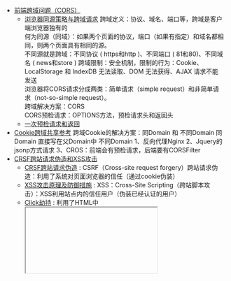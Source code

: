 - [前端跨域问题（CORS）](#前端跨域问题（CORS）)
    - [浏览器同源策略与跨域请求](#浏览器同源策略与跨域请求)
    跨域定义：协议、域名、端口等，跨域是客户端浏览器独有的                
    何为同源（同域）：如果两个页面的协议，端口（如果有指定）和域名都相同，则两个页面具有相同的源。                
    不同源就是跨域：不同协议 ( https和http )、不同端口 ( 81和80)、不同域名 ( news和store )
    跨域限制：安全机制，限制的行为：Cookie、LocalStorage 和 IndexDB 无法读取、DOM 无法获得、AJAX 请求不能发送                
    浏览器将CORS请求分成两类：简单请求（simple request）和非简单请求（not-so-simple request）。                
    跨域解决方案：CORS                
    CORS预检请求：OPTIONS方法，预检请求头和返回头
    - [一次预检请求和返回](#一次预检请求和返回)
- [Cookie跨域共享参考](#Cookie跨域共享参考)
    跨域Cookie的解决方案：同Domain 和 不同Domain
    同Domain
        直接写在父Domain中
    不同Domain
        1、反向代理Nginx
        2、Jquery的jsonp方式请求
        3、CROS：前端会有预检请求，后端要有CORSFilter
- [CRSF跨站请求伪造和XSS攻击](#CRSF跨站请求伪造和XSS攻击)
    - [CRSF跨站请求伪造](#CRSF跨站请求伪造) : CSRF（Cross-site request forgery）跨站请求伪造：利用了系统对页面浏览器的信任（通过cookie伪装）
    - [XSS攻击原理及防御措施](#XSS攻击原理及防御措施) : XSS：Cross-Site Scripting（跨站脚本攻击）：XSS利用站点内的信任用户（伪装已经认证的用户）
    - [Click劫持](#Click劫持) : 利用了HTML中<iframe>标签的透明属性
- [如何使用SpringSecurity防御CSRF攻击](#如何使用SpringSecurity防御CSRF攻击)
- [CC攻击与DDOS攻击定义](#CC攻击与DDOS攻击定义)




---------------------------------------------------------------------------------------------------------------------

## 前端跨域问题（CORS）


https://developer.mozilla.org/zh-CN/docs/Web/HTTP/Access_control_CORS                
https://segmentfault.com/a/1190000006727486                
http://www.ruanyifeng.com/blog/2016/04/cors.html                
http://www.ruanyifeng.com/blog/2016/04/same-origin-policy.html                
https://juejin.im/post/5c46af87e51d4552232feaeb                
https://my.oschina.net/wsxiao/blog/1648996                
https://www.smi1e.top/cross-origin-resource-sharing%EF%BC%88%E8%B7%A8%E5%9F%9F%E8%B5%84%E6%BA%90%E5%85%B1%E4%BA%AB%EF%BC%89/                
https://blog.csdn.net/qq_31617637/article/details/72955239                
                
                
前端跨域问题（CORS）（Cross-Origin Resource Sharing）                
                
主要是总结浏览器CORS跨域，其他的本人认为是伪跨域，如iframe、window.name、window.postMessage。                
                
跨域定义                
跨站 HTTP 请求(Cross-site HTTP request)是指发起请求的资源所在域不同于该请求所指向资源所在的域的 HTTP 请求。                
                
跨域问题只有在浏览器才会出现，javascript等脚本的主动http请求才会出现跨域问题。后端获取http数据不会存在跨域问题。跨域问题可以说是浏览器独有的（或者说http客户端独有的，这个其实看制定者是否遵循协议）。                
                
注意：有些浏览器不允许从HTTPS的域跨域访问HTTP，比如Chrome和Firefox，这些浏览器在请求还未发出的时候就会拦截请求，这是一个特例。                
                
跨域资源共享(CORS) 是一种机制，它使用额外的 HTTP 头来告诉浏览器  让运行在一个 origin (domain) 上的Web应用被准许访问来自不同源服务器上的指定的资源。当一个资源从与该资源本身所在的服务器不同的域、协议或端口请求一个资源时，资源会发起一个跨域 HTTP 请求。                
                

### 浏览器同源策略与跨域请求
何为同源（同域）：如果两个页面的协议，端口（如果有指定）和域名都相同，则两个页面具有相同的源。                
不同源就是跨域：不同协议 ( https和http )、不同端口 ( 81和80)、不同域名 ( news和store )                
                
                
                
为什么要有跨域限制？安全机制                
同源策略限制了从同一个源加载的文档或脚本如何与来自另一个源的资源进行交互。这是一个用于隔离潜在恶意文件的重要安全机制。                
还是安全问题，如果不限制，那么CSRF（Cross-site request forgery，中文名称：跨站请求伪造）攻击就很容易实现了。                
                
                
如果非同源，共有三种行为受到限制。                
（1） Cookie、LocalStorage 和 IndexDB 无法读取。                
（2） DOM 无法获得。                
（3） AJAX 请求不能发送。                
                
                
浏览器将CORS请求分成两类：简单请求（simple request）和非简单请求（not-so-simple request）。                
* 简单请求就是使用设定的请求方式请求数据                
* 而非简单请求则是在使用设定的请求方式请求数据之前,先发送一个OPTIONS请求,看服务端是否允许客户端发送非简单请求。只有"预检"通过后才会再发送一次请求用于数据传输                
                
                
### CORS预检请求

预请求就是使用OPTIONS方法。跨域请求首先需要发送预请求，即使用 OPTIONS   方法发起一个预请求到服务器，以获知服务器是否允许该实际请求。预请求的使用，可以避免跨域请求对服务器的用户数据产生未预期的影响。                
                
跨域才会有预请求，但是不是所有跨域请求都会发送预请求的。 预请求服务器正常返回，浏览器还要判断是否合法，才会继续正常请求的。所以web服务程序需要针对options做处理，要不然OPTIONS的请求也会运行后端代码。一般预请求最好返回204(NO-Content)。                
                
“需预检的请求”要求必须首先使用 OPTIONS   方法发起一个预检请求到服务器，以获知服务器是否允许该实际请求。"预检请求“的使用，可以避免跨域请求对服务器的用户数据产生未预期的影响。                
                
在谷歌开发者工具上查看网络请求时，如果预请求是不在XHR这个分类中，可以在Other分类或者ALL中查看。                
                
                
                
什么时候会有预请求？                
一般服务器默认允许GET、POST、HEAD请求（前提跨域），所以这些请求，只要前端脚本不追加请求头，是不会有预请求发出的。这些请求叫简单请求。                
                
可以简单总结为只有GET、POST、HEAD才可能没有预请求。                
                
大多数浏览器不支持针对于预请求的重定向。如果一个预请求发生了重定向，浏览器将报告错误：                
                
The request was redirected to 'https://example.com/foo', which is disallowed for cross-origin requests that require preflight                
                
                
                
### 跨域解决方案
正如大家所知，出于安全考虑，浏览器会限制脚本中发起的跨站请求。但是为了能开发出更强大、更丰富、更安全的Web应用程序，开发人员渴望着在不丢失安全的前提下，Web 应用技术能越来越强大、越来越丰富。                
                
Web 应用工作组( Web Applications Working Group )推荐了一种的机制，即跨源资源共享（Cross-Origin Resource Sharing (CORS)）。                
CORS是跨源资源分享（Cross-Origin Resource Sharing）的缩写。它是W3C标准，是跨源AJAX请求的根本解决方法。                
                
跨域资源共享标准新增了一组 HTTP 首部字段，允许服务器声明哪些源站有权限访问哪些资源。                
                
跨域需要设置的HTTP首部字段                
实现前后端跨域请求，需要设置下面相关的HTTP响应头:                
字段名	必须设置与否   说明                
Access-Control-Allow-Origin	是  默认不设置时不允许跨域，origin参数指定一个允许向该服务器提交请求的URI                
Access-Control-Allow-Credentials	否  此字段是用来设置是否允许传cookie，默认为false                
Access-Control-Allow-Methods	否  默认值一般为GET、HEAD、POST，所以请delete等方法的时候，默认会被限制，指明资源可以被请求的方式有哪些(一个或者多个)。这个响应头信息在客户端发出预检请求的时候会被返。这就看需要了。设置为*时，没有囊括全部方式，例如patch,所有还是设置为全部方式更保险。                
Access-Control-Allow-Headers  浏览器自身附带的请求头默认是被允许的，但是前端代码追加的请求头，在跨域的时候是要被允许才可访问。而且浏览器本身默认自带请求头是不可修改的，如User-Agent、Origin等。                
Access-Control-Max-Age	否   单位是秒，这个响应头告诉我们这次预请求的结果的有效期是多久，有效期期间内的请求都不用使用预请求。                
一般只要设置好 Access-Control-Allow-Origin就可以跨域了，其他的字段都是配合使用的（其他字段有默认值）。                
                
                
CORS(Cross-Origin Resource Sharing, 跨源资源共享)是W3C出的一个标准，其思想是使用自定义的HTTP头部让浏览器与服务器进行沟通，从而决定请求或响应是应该成功，还是应该失败。                
                
Access-Control-Allow-Origin: 允许跨域访问的域，可以是一个域的列表，也可以是通配符"*"。                
注意Origin规则只对域名有效，并不会对子目录有效。不同子域名需要分开设置。                
Access-Control-Allow-Credentials: 是否允许请求带有验证信息，这部分将会在下面详细解释                
Access-Control-Expose-Headers: 允许脚本访问的返回头，请求成功后，脚本可以在XMLHttpRequest中访问这些头的信息(貌似webkit没有实现这个)                
Access-Control-Max-Age: 缓存此次请求的秒数。在这个时间范围内，所有同类型的请求都将不再发送预检请求而是直接使用此次返回的头作为判断依据，非常有用，大幅优化请求次数                
Access-Control-Allow-Methods: 允许使用的请求方法，以逗号隔开                
Access-Control-Allow-Headers: 允许自定义的头部，以逗号隔开，大小写不敏感                
                
                
                
预检请求头信息：                
Origin 首部字段表明预检请求或实际请求的源站。                
                
Access-Control-Request-Method 首部字段用于预检请求。其作用是，将实际请求所使用的 HTTP 方法告诉服务器。                
Access-Control-Request-Headers 首部字段用于预检请求。其作用是，将实际请求所携带的首部字段告诉服务器。                



### 一次预检请求和返回

Access-Control-Request-Headers: appid,operid,pagecode,sign,timestamp                
Access-Control-Request-Method: POST                
Origin: http://test.runtime.vortex.zj.test.com:8000                
Referer:http://test.runtime.vortex.zj.test.com:8000/home                
                
                
Date:Wed, 30 Nov 2011 02:13:21 GMT                
Server:Jetty(7.5.4.v20111024)                
Access-Control-Allow-Credentials: true                
Access-Control-Allow-Headers: X-Requested-With,Content-Type,Accept,Origin,appId,appid,operId,operid,sign,timestamp,method,format,version,accessToken,accesstoken,openId,openid,busiSerial,busiserial,pageCode,pagecode                
Access-Control-Allow-Methods: GET,POST,HEAD,PUT                
Access-Control-Allow-Origin: http://test.runtime.vortex.zj.test.com:8000                
Access-Control-Max-Age: 1800                
Allow:POST,GET,OPTIONS,HEAD                
Content-Length:59                
Content-Type: application/vnd.sun.wadl+xml                
Last-Modified: ???, 29 ?? 2019 11:51:17 CST                
                
                
Date: Sat, 12 Oct 2019 09:38:57 GMT                
access-control-allow-origin: http://test.runtime.vortex.zj.test.com:8000                
vary: origin                
access-control-allow-methods: HEAD,POST,GET,PUT                
access-control-allow-headers: "X-Requested-With,Content-Type,Accept,Origin,appId,appid,operId,operid,sign,timestamp,method,format,version,accessToken,accesstoken,openId,openid,busiSerial,busiserial,pageCode,pagecode"                
access-control-allow-credentials: true                
access-control-max-age: 86400                
Content-Length: 0                
Connection: Keep-alive                
Via: 1.1 ID-5003323700051215 uproxy-2                
                
                
问题                
1、Access-Control-Max-Age不起作用，客户端是否禁用缓存：Disable cache                
2、access-control-allow-headers设置成*不是匹配全部的意思，跨域请求头设置*无效                
                
                
                
                
---------------------------------------------------------------------------------------------------------------------

## CRSF跨站请求伪造和XSS攻击

CSRF（Cross-site request forgery）跨站请求伪造：利用了系统对页面浏览器的信任（通过cookie伪装）              
XSS：Cross-Site Scripting（跨站脚本攻击）：XSS利用站点内的信任用户（伪装已经认证的用户）              
Click劫持：利用了HTML中<iframe>标签的透明属性              


[如何使用SpringSecurity防御CSRF攻击](#如何使用SpringSecurity防御CSRF攻击)



### CRSF跨站请求伪造

构成CSRF攻击是有条件的：              
1、客户端必须一个网站并生成cookie凭证存储在浏览器中              
2、该cookie没有清除，客户端又tab一个页面进行访问别的网站              
              
抵御CSRF攻击的关键在于：在请求中放入攻击者所不能伪造的信息，并且该信息不存在于Cookie之中。              
目前防御 CSRF 攻击主要有三种策略：              
1、验证 HTTP Referer 字段；              
2、在请求地址中添加 token 并验证；              
3、在 HTTP 头中自定义属性并验证。              
              


CSRF（Cross-site request forgery）跨站请求伪造，也被称为One Click Attack或者Session Riding，通常缩写为CSRF或XSRF，是一种对网站的恶意利用。
尽管听起来像跨站脚本（XSS），但它与XSS非常不同，XSS利用站点内的信任用户，而CSRF则通过伪装成受信任用户的请求来利用受信任的网站。
与XSS攻击相比，CSRF攻击往往不大流行（因此对其进行防范的资源也相当稀少）和难以防范，所以被认为比XSS更具危险性。 
CSRF是一种依赖web浏览器的、被混淆过的代理人攻击（deputy attack）。



CSRF是一种夹持用户在已经登陆的web应用程序上执行非本意的操作的攻击方式。相比于XSS，CSRF是利用了系统对页面浏览器的信任，XSS则利用了系统对用户的信任。                

XSS是跨站脚本攻击(Cross Site Scripting)，恶意攻击者往Web页面里插入恶意Script代码，当用户浏览该页之时，嵌入其中Web里面的Script代码会被执行，从而达到恶意攻击用户的目的。                
                
CSRF的全称是“跨站请求伪造”，而 XSS 的全称是“跨站脚本”。看起来有点相似，它们都是属于跨站攻击——不攻击服务器端而攻击正常访问网站的用户，但它们的攻击类型是不同维度上的分类。CSRF 顾名思义，是伪造请求，冒充用户在站内的正常操作。                



CRSF参考                
https://www.jianshu.com/p/d5423f930c73                
https://chuenwei.github.io/2016/08/02/xss-crsf/                
https://www.cnblogs.com/dalianpai/p/12393133.html





### XSS攻击原理及防御措施
实施XSS攻击需要具备两个条件：              
一、需要向web页面注入恶意代码；              
二、这些恶意代码能够被浏览器成功的执行。              
              
解决方法              
1、一种方法是在表单提交或者url参数传递前，对需要的参数进行过滤,请看如下XSS过滤工具类代码              
2、二、 过滤用户输入的 检查用户输入的内容中是否有非法内容。如<>（尖括号）、”（引号）、 ‘（单引号）、%（百分比符号）、;（分号）、()（括号）、&（& 符号）、+（加号）等。、严格控制输出              
3、改成纯前端渲染，把代码和数据分隔开。              
4、对 HTML 做充分转义。  


XSS攻击是Web攻击中最常见的攻击方法之一，它是通过对网页注入可执行代码且成功地被浏览器 执行，达到攻击的目的，形成了一次有效XSS攻击，一旦攻击成功，它可以获取用户的联系人列表，然后向联系人发送虚假诈骗信息，可以删除用户的日志等等，有时候还和其他攻击方式同时实 施比如SQL注入攻击服务器和数据库、Click劫持、相对链接劫持等实施钓鱼，它带来的危害是巨 大的，是web安全的头号大敌。              
              
              
xss 分类：（三类）              
              
类型	存储区*	插入点*              
存储型 XSS	后端数据库	HTML              
反射型 XSS	URL	HTML              
DOM 型 XSS	后端数据库/前端存储/URL	前端 JavaScript              
              
1、反射型XSS：<非持久化> 攻击者事先制作好攻击链接, 需要欺骗用户自己去点击链接才能触发XSS代码（服务器中没有这样的页面和内容），一般容易出现在搜索页面。              
              
2、存储型XSS：<持久化> 代码是存储在服务器中的，如在个人信息或发表文章等地方，加入代码，如果没有过滤或过滤不严，那么这些代码将储存到服务器中，每当有用户访问该页面的时候都会触发代码执行，这种XSS非常危险，容易造成蠕虫，大量盗窃cookie（虽然还有种DOM型XSS，但是也还是包括在存储型XSS内）。              
              
3、DOM型XSS：基于文档对象模型Document Objeet Model，DOM)的一种漏洞。DOM是一个与平台、编程语言无关的接口，它允许程序或脚本动态地访问和更新文档内容、结构和样式，处理后的结果能够成为显示页面的一部分。DOM中有很多对象，其中一些是用户可以操纵的，如uRI ，location，refelTer等。客户端的脚本程序可以通过DOM动态地检查和修改页面内容，它不依赖于提交数据到服务器端，而从客户端获得DOM中的数据在本地执行，如果DOM中的数据没有经过严格确认，就会产生DOM XSS漏洞。              
              
XSS中的过滤是在前端怎么做？                
前端防xss分两类：1是提交数据的时候, 2是渲染数据的时候。                
                
提交数据, 即post表单, 或者ajax提交数据的时候, 对用户输入的内容进行过滤, 当前由于是前端操作, 随便找个懂点的都可以通过模拟请求绕过, 但是做还是要做。                
                
渲染数据, 这个是重点, 哪怕提交数据时, 被绕过(后端也没有处理), 渲染时予以过滤, 也能达到效果, 这里一般指ajax+template, 或者各种mvvm框架, 对于是用户提供的内容, 能用text方法的, 一律用text方法, 一定要用html方法的, 则进行数据过滤。                
                


浅谈XSS攻击原理与解决方法              
https://www.cnblogs.com/shawWey/p/8480452.html              
https://www.jianshu.com/p/4fcb4b411a66              
https://blog.csdn.net/free_xiaochen/article/details/82289316              
https://segmentfault.com/a/1190000016551188 



### Click劫持
防御
点击劫持的根本就是目标网站被攻击者通过 iframe 内嵌在他的网页中，所以只要阻止我们的网站被 iframe 内嵌即可。

1、JavaScript 禁止 iframe 内嵌
2、X-Frame-Options HTTP 响应头禁止 iframe 内嵌

X-Frame-Options 的兼容性非常好，基本上现在市面所有浏览器都支持。



Click劫持:
点击劫持（click jacking）也被称为 UI 覆盖攻击。它通过不可见框架底部的内容误导受害者点击，虽然受害者点击的是他所看到的网页，但其实他所点击的是被黑客精心构建的另一个置于原网页上面的透明页面。

原理
这种攻击利用了HTML中<iframe>标签的透明属性。

在 HTML 中，我们可以在 iframe 里面嵌套另一个网页。通过设置 iframe 的透明度，可以使 iframe 不可见，同时在其底部放一个很有诱惑力的图片，调整网页中 iframe 中网页提交按钮的位置，使其和图片里按钮的位置相同。如此，当用户点击图片中的按钮时，其实是点击了网页中的按钮。
————————————————
版权声明：本文为CSDN博主「xiko」的原创文章，遵循 CC 4.0 BY-SA 版权协议，转载请附上原文出处链接及本声明。
原文链接：https://blog.csdn.net/zhoulei1995/article/details/79039142




---------------------------------------------------------------------------------------------------------------------
## 如何使用SpringSecurity防御CSRF攻击

Csrf Token
用户登录时，系统发放一个CsrfToken值，用户携带该CsrfToken值与用户名、密码等参数完成登录。系统记录该会话的 CsrfToken 值，之后在用户的任何请求中，都必须带上该CsrfToken值，并由系统进行校验。
这种方法需要与前端配合，包括存储CsrfToken值，以及在任何请求中（包括表单和Ajax）携带CsrfToken值。安全性相较于HTTP Referer提高很多，如果都是XMLHttpRequest，则可以统一添加CsrfToken值；但如果存在大量的表单和a标签，就会变得非常烦琐。

SpringSecurity中使用Csrf Token
Spring Security通过注册一个CsrfFilter来专门处理CSRF攻击，在Spring Security中，CsrfToken是一个用于描述Token值，以及验证时应当获取哪个请求参数或请求头字段的接口



详解如何在spring boot中使用spring security防止CSRF攻击
https://www.cnblogs.com/dalianpai/p/12393133.html
https://www.jb51.net/article/139595.htm



---------------------------------------------------------------------------------------------------------------------
## CC攻击与DDOS攻击定义

CC/DDOS攻击与流量攻击
CC攻击与DDOS攻击定义
CC攻击与DDOS攻击原理：
CC攻击与DDOS攻击方式
CC攻击与DDOS攻击区别
DDoS 攻击方式分类
DDoS反射放大之SSDP攻击
SYN Flood攻击(SYN洪水攻击)
ACK FLOOD攻击
Burpsuite的介绍与安装


DDoS全称:分布式拒绝服务(DDoS:Distributed Denial of Service)。
CC攻击全称Challenge Collapsar，中文意思是挑战黑洞，因为以前的抵抗DDoS攻击的安全设备叫黑洞，顾名思义挑战黑洞就是说黑洞拿这种攻击没办法，新一代的抗DDoS设备已经改名为ADS(Anti-DDoS System)，基本上已经可以完美的抵御CC攻击了。

CC攻击与DDOS攻击原理：
DDOS攻击:该攻击方式利用目标系统网络服务功能缺陷或者直接消耗其系统资源，使得该目标系统无法提供正常的服务。
攻击者进行拒绝服务攻击，实际上让服务器实现两种效果：一是迫使服务器的缓冲区满，不接收新的请求；二是使用IP欺骗，迫使服务器把合法用户的连接复位，影响合法用户的连接。

CC攻击的原理是通过代理服务器或者大量肉鸡模拟多个用户访问目标网站的动态页面，制造大量的后台数据库查询动作，消耗目标CPU资源，造成拒绝服务。
CC不像DDoS可以用硬件防火墙来过滤攻击，CC攻击本身的请求就是正常的请求。


CC攻击与DDOS攻击方式：
二者的攻击方式主要分为三种：直接攻击、代理攻击、僵尸网络攻击


CC攻击与DDOS攻击区别：
DDoS攻击打的是网站的服务器，而CC攻击是针对网站的页面攻击的，用术语来说就是，一个是WEB网络层拒绝服务攻击（DDoS），一个是WEB应用层拒绝服务攻击（CC），
网络层就是利用肉鸡的流量去攻击目标网站的服务器，针对比较本源的东西去攻击，服务器瘫痪了，那么运行在服务器上的网站肯定也不能正常访问了。
而应用层就是我们用户看得到的东西，就比如说网页，CC攻击就是针对网页来攻击的，CC攻击本身是正常请求，网站动态页面的正常请求也会和数据库进行交互的，当这种"正常请求"达到一种程度的时候，服务器就会响应不过来，从而崩溃。


CC攻击是DDOS(分布式拒绝服务)的一种，相比其它的DDOS攻击CC似乎更有技术含量一些。这种攻击你见不到虚假IP，见不到特别大的异常流量，但造成服务器无法进行正常连接，一条ADSL的普通用户足以挂掉一台高性能的Web服务器。由此可见其危害性，称其为"Web杀手"毫不为过。

CC攻击:利用大量代理服务器对目标计算机发起大量连接，导致目标服务器资源枯竭造成拒绝服务。

CC攻击模拟多个用户(多少线程就是多少用户)不停的进行访问(访问那些需要大量数据操作，就是需要大量CPU时间的页面).这一点用一个一般的性能测试软件就可以做到大量模拟用户并发。

CC攻击，一般是针对数据库的，CC攻击者常常用某个页面，这个页面很特别，在使用这个页面的时候，会调用大量数据库资源，例如搜索，当用户在进行搜索的时候，搜索数据往往都会经过数据库对所有的数据进行检索，例如一个网站的数据库是500m，当用户在网站上面进行搜索的时候，就会调用整个网站的资源，这时候就需要数据库进行一一的比对，如果说这时候有大量的搜索命令，使得数据库无法处理，往往会导致服务器宕机

CC攻击的原理就是攻击者控制某些主机不停地发大量数据包给对方服务器造成服务器资源耗尽，一直到宕机崩溃。

DDOS是主要针对IP的攻击，而CC攻击的主要是网页。CC攻击相对来说，攻击的危害不是毁灭性的，但是持续时间长；而DDOS攻击就是流量攻击，这种攻击的危害性较大，通过向目标服务器发送大量数据包，耗尽其带宽，需要足够的带宽和硬件防火墙才能防御。



Cc攻击是什么？
CC = Challenge Collapsar，意为“挑战黑洞”，其前身名为Fatboy攻击，是利用不断对网站发送连接请求致使形成拒绝服务的目的。
业界之所以把这种攻击称为CC(Challenge Collapsar)，是因为在DDOS攻击发展前期，绝大部分的DDOS攻击都能被业界知名的“黑洞”(Collapsar)抵挡住，而CC攻击的产生就是为了挑战“黑洞”，故而称之为Challenge Collapsar。
攻击者通过代理服务器或者肉鸡向向受害主机不停地发大量数据包，造成对方服务器资源耗尽，一直到宕机崩溃。

怎么判断自己是在被CC攻击
CC攻击主要工作原理是耗资源，这就需要看是那种攻击方式，
看抓包分析是否是通过多IP，刷新页面，如果是这是最典型的Cc攻击。

如果cc攻击你网站打不开，指定会有一种资源耗尽，才会引发网站打不开，打开卡。
可自行判断一下，是下列四种情况中的那一种。
1，耗Cpu资源
黑客用1万台肉鸡，刷新你网站动态页面，如果你程序不够健壮，cpu直接100%
2，耗内存资源
黑客只要刷新你动态页面中搜索数据库的内容，只要搜索量一大，内存占满。网站直接打不开或者是非常卡。
3，耗I/o资源
黑客找到上传文件，或者是下载文件的页面，在不停的上传与下载，磁盘资源点满
4，耗带宽资源
下面这个带宽接10G，攻击上来2G，能看流量占用多少，如果流量占满了，服务器直接掉包，掉线。网站一点都打不开。


DDoS 攻击方式分类
1、反射型：目前常见的反射攻击有：DNS 反射攻击、NTP 反射攻击、SSDP 反射攻击等。
2、流量放大型
通过递归等手法将攻击流量放大的攻击类型，比如：以反射型中常见的 SSDP 协议为例，攻击者将 Search type 设置为 ALL。搜索所有可用的设备和服务，这种递归效果产生的放大倍数是非常大的，攻击者只需要以较小的伪造源地址的查询流量就可以制造出几十甚至上百倍的应答流量发送至目标。
3、混合型
在实际情况中，攻击者只求达到打垮对方的目的。发展到现在，高级攻击者已经不倾向使用单一的攻击手段。而是根据目标系统的具体环境灵动组合，发动多种攻击手段。

一般而言，我们会根据针对的协议类型和攻击方式的不同，把 DDoS 分成 SYN Flood、ACK Flood、Connection Flood、UDP Flood、NTP Flood、SSDP Flood、DNS Flood、HTTP Flood、ICMP Flood、CC 等各类攻击类型。


DDoS反射放大之SSDP攻击
SSDP全称Simple Sever Discovery Protocol，它自己都说它简单了，其实真的很简单。为啥我先说它呢，还是因为上面说的Web情结，它的本质是一个在UDP上面的HTTP协议
之前一直搞Web安全，大家都知道使用BurpSuite抓包，一个请求对应一个响应，这是http协议定死了的。
所以到了网络层，思维不能存在定势，一个请求包可能对应多个响应包，这也是TCP/IP协议允许的，反射放大就是基于这个原理。
通过“以小博大”，“四两拨千斤”的姿态进行的DDoS攻击


SYN Flood攻击(SYN洪水攻击)。
SYN Flood攻击是一种典型的DoS（Denial of Service）攻击，是一种利用TCP协议缺陷，发送大量伪造的TCP连接请求，从而使被攻击方资源耗尽（CPU满负荷或内存不足）的攻击方式。
该攻击将使服务器TCP连接资源耗尽，停止响应正常的TCP连接请求。
ACK Flood攻击原理与SYN Flood攻击原理类似。


ACK FLOOD攻击
ack flood攻击同样是利用TCP三次握手的缺陷实现的攻击， ack flood攻击利用的是三次握手的第二段




每秒百万级CC攻击—-DDOS 防御事件
https://www.hi-linux.com/posts/50873.html#%E6%97%A0%E7%BA%BF-ddos-%E6%94%BB%E5%87%BB
https://cshihong.github.io/2019/05/14/%E7%BD%91%E7%BB%9C%E5%B1%82-TCP-UDP-%E6%94%BB%E5%87%BB%E4%B8%8E%E9%98%B2%E5%BE%A1%E5%8E%9F%E7%90%86/
https://zhuanlan.zhihu.com/p/53847917
https://zhuanlan.zhihu.com/p/82817326
https://blog.csdn.net/qq_34777600/article/details/81978262
http://www.ruanyifeng.com/blog/2018/06/ddos.html
https://www.infoq.cn/article/HR4dxexUuG7VU2TV1Ryk

DDoS反射放大之SSDP攻击
https://zhuanlan.zhihu.com/p/41573321



SYN Flood攻击原理与防范
https://blog.csdn.net/cpcpcp123/article/details/52739407
SYN FLOOD攻击和ACK FLOOD攻击
https://www.freebuf.com/column/132782.html
https://blog.csdn.net/chenyulancn/article/details/78832613


VDSL与ADSL的区别
https://blog.csdn.net/sj349781478/article/details/74058936


Burpsuite的介绍与安装
burpsuite常被黑客用来进行网站渗透
Burp Suite 是用于攻击web 应用程序的集成平台。它包含了许多工具，并为这些工具设计了许多接口，以促进加快攻击应用程序的过程。

参考
https://zhuanlan.zhihu.com/p/22369250






---------------------------------------------------------------------------------------------------------------------                
## Cookie跨域共享参考                
                
https://www.cnblogs.com/1020182600HENG/p/7121148.html                
http://byteliu.com/2019/04/11/%E8%B7%A8%E5%9F%9F%E8%B5%84%E6%BA%90%E5%85%B1%E4%BA%AB-CORS-%E7%9B%B8%E5%85%B3%E9%97%AE%E9%A2%98/                
                
                
Jquery的jsonp方式请求                
https://blog.csdn.net/hwhsong/article/details/84070918                
https://www.cnblogs.com/feiyuanxing/p/4575888.html                
https://www.cnblogs.com/chiangchou/p/jsonp.html                
                
                
                
跨域Cookie的解决方案：同Domain 和 不同Domain                
1、反向代理Nginx                
2、Jquery的jsonp方式请求：需要自己写脚本发起请求，然后写个回调函数处理数据，JQuery对于Ajax的跨域请求有两类解决方案，不过都是只支持get方式。分别是JQuery的 jquery.ajax jsonp格式和jquery.getScript方式。                 
3、CROS：前端会有预检请求，后端要有CORSFilter                
前端发起ajax的时候，设置withCredentials:true，让浏览器发送请求的时候带着cookie                
后端接受请求的时候，设置                
// 让服务器接受cookie                
header(“Access-Control-Allow-Credentials:true”);                
//可接受的源里面包含要发过来cookie的源。                
header(“Access-Control-Allow-Origin: http://account.tcs-y.com");                
                
                
                
---------------------------------------------------------------------------------------------------------------------


